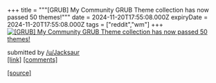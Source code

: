+++
title = """[GRUB] My Community GRUB Theme collection has now passed 50 themes!"""
date = 2024-11-20T17:55:08.000Z
expiryDate = 2024-11-20T17:55:08.000Z
tags = ["reddit","wm"]
+++
[![[GRUB] My Community GRUB Theme collection has now passed 50 themes!](https://external-preview.redd.it/8RMK9Qe4cCSWaD6aEqG_AhK4FLkwcQAzp6_eZ_j4sis.jpg?width=640&crop=smart&auto=webp&s=83ad7d8a827d1e177b98707c68fbc712174713de "[GRUB] My Community GRUB Theme collection has now passed 50 themes!")](https://www.reddit.com/r/unixporn/comments/1gvvl6a/grub_my_community_grub_theme_collection_has_now/)

submitted by [/u/Jacksaur](https://www.reddit.com/user/Jacksaur)  
[\[link\]](https://github.com/Jacksaur/Gorgeous-GRUB) [\[comments\]](https://www.reddit.com/r/unixporn/comments/1gvvl6a/grub_my_community_grub_theme_collection_has_now/)

[[source]](https://www.reddit.com/r/unixporn/comments/1gvvl6a/grub_my_community_grub_theme_collection_has_now/)
